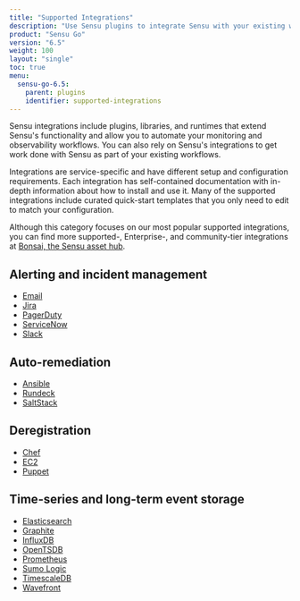 ```yaml
---
title: "Supported Integrations"
description: "Use Sensu plugins to integrate Sensu with your existing workflows for Sumo Logic, PagerDuty, Ansible, Chef, Jira, Elasticsearch, InfluxDB, and more."
product: "Sensu Go"
version: "6.5"
weight: 100
layout: "single"
toc: true
menu:
  sensu-go-6.5:
    parent: plugins
    identifier: supported-integrations
---
```


Sensu integrations include plugins, libraries, and runtimes that extend Sensu's functionality and allow you to automate your monitoring and observability workflows.
You can also rely on Sensu's integrations to get work done with Sensu as part of your existing workflows.

Integrations are service-specific and have different setup and configuration requirements.
Each integration has self-contained documentation with in-depth information about how to install and use it.
Many of the supported integrations include curated quick-start templates that you only need to edit to match your configuration.

Although this category focuses on our most popular supported integrations, you can find more supported-, Enterprise-, and community-tier integrations at [Bonsai, the Sensu asset hub][1].

## Alerting and incident management

- [Email][3]
- [Jira][4]
- [PagerDuty][5]
- [ServiceNow][6]
- [Slack][7]

## Auto-remediation

- [Ansible][8]
- [Rundeck][9]
- [SaltStack][10]

## Deregistration

- [Chef][11]
- [EC2][2]
- [Puppet][12]

## Time-series and long-term event storage

- [Elasticsearch][13]
- [Graphite][15]
- [InfluxDB][14]
- [OpenTSDB][16]
- [Prometheus][17]
- [Sumo Logic][20]
- [TimescaleDB][18]
- [Wavefront][19]


[1]: https://bonsai.sensu.io/
[2]: aws-ec2/
[3]: email/
[4]: jira/
[5]: pagerduty/
[6]: servicenow/
[7]: slack/
[8]: ansible/
[9]: rundeck/
[10]: saltstack/
[11]: chef/
[12]: puppet/
[13]: elasticsearch/
[14]: influxdb/
[15]: graphite/
[16]: opentsdb/
[17]: prometheus/
[18]: timescaledb/
[19]: wavefront/
[20]: sumologic/
